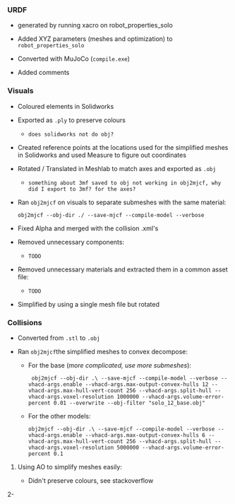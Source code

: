 ### URDF
- generated by running xacro on robot_properties_solo
- Added XYZ parameters (meshes and optimization) to `robot_properties_solo`

- Converted with MuJoCo (`compile.exe`)

- Added comments

### Visuals

- Coloured elements in Solidworks

- Exported as `.ply` to preserve colours
  
  - `does solidworks not do obj?`

- Created reference points at the locations used for the simplified meshes in Solidworks and used Measure to figure out coordinates

- Rotated / Translated in Meshlab to match axes and exported as `.obj`
  
  - `something about 3mf saved to obj not working in obj2mjcf, why did I export to 3mf? for the axes?`

- Ran `obj2mjcf` on visuals to separate submeshes with the same material:
  
  ```
  obj2mjcf --obj-dir ./ --save-mjcf --compile-model --verbose
  ```

- Fixed Alpha and merged with the collision .xml's

- Removed unnecessary components:
  
  - `TODO`

- Removed unnecessary materials and extracted them in a common asset file:
  
  - `TODO`

- Simplified by using a single mesh file but rotated

### Collisions

- Converted from `.stl` to `.obj`

- Ran `obj2mjcf`the simplified meshes to convex decompose:
  
  - For the base (*more complicated, use more submeshes*):
    
    ```
     obj2mjcf --obj-dir .\ --save-mjcf --compile-model --verbose --vhacd-args.enable --vhacd-args.max-output-convex-hulls 12 --vhacd-args.max-hull-vert-count 256 --vhacd-args.split-hull --vhacd-args.voxel-resolution 1000000 --vhacd-args.volume-error-percent 0.01 --overwrite --obj-filter "solo_12_base.obj"
    ```
  
  - For the other models:
    
    ```
    obj2mjcf --obj-dir .\ --save-mjcf --compile-model --verbose --vhacd-args.enable --vhacd-args.max-output-convex-hulls 6 --vhacd-args.max-hull-vert-count 256 --vhacd-args.split-hull --vhacd-args.voxel-resolution 5000000 --vhacd-args.volume-error-percent 0.1
    ```
    
    
1. Using AO to simplify meshes easily:
   
   - Didn't preserve colours, see stackoverflow

2- 
